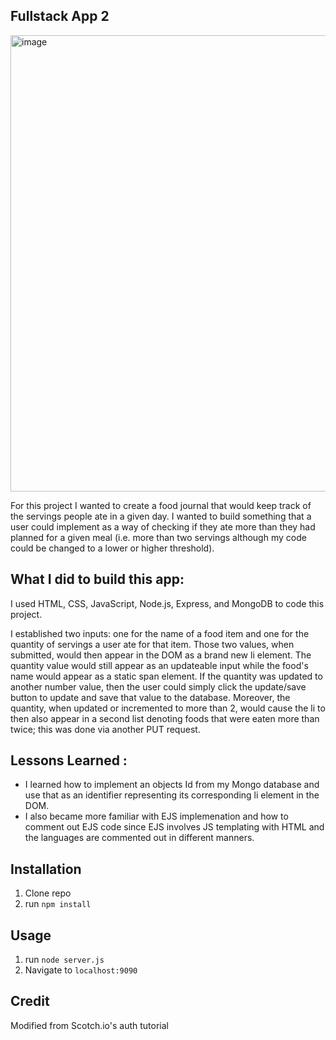 ## Fullstack App 2

<img width="730" alt="image" src="https://github.com/fjh321/Fullstack-App-2-FJH/assets/64885403/35f7836a-27e0-41fb-80c3-a1101bfd2750">

For this project I wanted to create a food journal that would keep track of the servings people ate in a given day. I wanted to build something that a user could implement as a way of checking if they ate more than they had planned for a given meal (i.e. more than two servings although my code could be changed to a lower or higher threshold). 

## What I did to build this app:
I used HTML, CSS, JavaScript, Node.js, Express, and MongoDB to code this project.

I established two inputs: one for the name of a food item and one for the quantity of servings a user ate for that item. Those two values, when submitted, would then appear in the DOM as a brand new li element. The quantity value would still appear as an updateable input while the food's name would appear as a static span element. If the quantity was updated to another number value, then the user could simply click the update/save button to update and save that value to the database. Moreover, the quantity, when updated or incremented to more than 2, would cause the li to then also appear in a second list denoting foods that were eaten more than twice; this was done via another PUT request.

## Lessons Learned :
* I learned how to implement an objects Id from my Mongo database and use that as an identifier representing its corresponding li element in the DOM.
* I also became more familiar with EJS implemenation and how to comment out EJS code since EJS involves JS templating with HTML and the languages are commented out in different manners.

## Installation

1. Clone repo
2. run `npm install`

## Usage

1. run `node server.js`
2. Navigate to `localhost:9090`

## Credit

Modified from Scotch.io's auth tutorial
